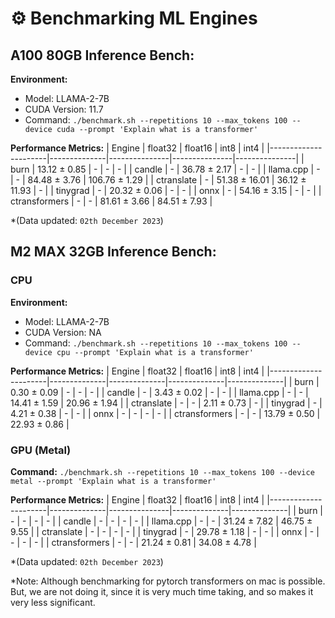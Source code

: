 # ⚙️ Benchmarking ML Engines

## A100 80GB Inference Bench:

**Environment:**
- Model: LLAMA-2-7B
- CUDA Version: 11.7
- Command: `./benchmark.sh --repetitions 10 --max_tokens 100 --device cuda --prompt 'Explain what is a transformer'`

**Performance Metrics:**
| Engine               | float32      | float16       | int8          | int4          |
|----------------------|--------------|---------------|---------------|---------------|
| burn                 | 13.12 ± 0.85 |      -        |      -        |      -        |
| candle               |      -       | 36.78 ± 2.17  |      -        |      -        |
| llama.cpp            |      -       |      -        | 84.48 ± 3.76  | 106.76 ± 1.29 |
| ctranslate           |      -       | 51.38 ± 16.01 | 36.12 ± 11.93 |      -        |
| tinygrad             |      -       | 20.32 ± 0.06  |      -        |      -        |
| onnx                 |      -       | 54.16 ± 3.15  |      -        |      -        |
| ctransformers        |      -       |      -        | 81.61 ± 3.66  | 84.51 ± 7.93  |

*(Data updated: `02th December 2023`)


## M2 MAX 32GB Inference Bench:

### CPU

**Environment:**
- Model: LLAMA-2-7B
- CUDA Version: NA
- Command: `./benchmark.sh --repetitions 10 --max_tokens 100 --device cpu --prompt 'Explain what is a transformer'`

**Performance Metrics:**
| Engine               | float32      | float16      | int8         | int4         |
|----------------------|--------------|--------------|--------------|--------------|
| burn                 | 0.30 ± 0.09  |      -       |      -       |      -       |
| candle               |      -       | 3.43 ± 0.02  |      -       |      -       |
| llama.cpp            |      -       |      -       | 14.41 ± 1.59 | 20.96 ± 1.94 |
| ctranslate           |      -       |      -       | 2.11 ± 0.73  |      -       |
| tinygrad             |      -       | 4.21 ± 0.38  |      -       |      -       |
| onnx                 |      -       |      -       |      -       |      -       |
| ctransformers        |      -       |      -       | 13.79 ± 0.50 | 22.93 ± 0.86 |

### GPU (Metal)

**Command:** `./benchmark.sh --repetitions 10 --max_tokens 100 --device metal --prompt 'Explain what is a transformer'`

**Performance Metrics:**
| Engine               | float32      | float16       | int8         | int4         |
|----------------------|--------------|---------------|--------------|--------------|
| burn                 |      -       |      -        |      -       |      -       |
| candle               |      -       |      -        |      -       |      -       |
| llama.cpp            |      -       |      -        | 31.24 ± 7.82 | 46.75 ± 9.55 |
| ctranslate           |      -       |      -        |      -       |      -       |
| tinygrad             |      -       | 29.78 ± 1.18  |      -       |      -       |
| onnx                 |      -       |      -        |      -       |      -       |
| ctransformers        |      -       |      -        | 21.24 ± 0.81 | 34.08 ± 4.78 |

*(Data updated: `02th December 2023`)

*Note: Although benchmarking for pytorch transformers on mac is possible. But, we are not doing it, since it is very much time taking, and so makes it very less significant.
